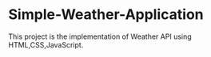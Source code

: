 # Simple-Weather-Application
This project is the implementation of Weather API using HTML,CSS,JavaScript.
